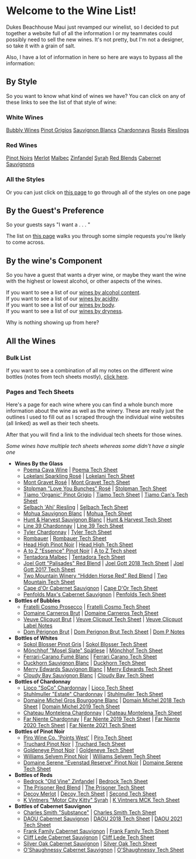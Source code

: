 # Welcome to the Wine List!

Dukes Beachhouse Maui just revamped our winelist, so I decided to put together a website full of all the information I or my teammates could possibly need to sell the new wines. It's not pretty, but I'm not a designer, so take it with a grain of salt.

Also, I have a lot of information in here so here are ways to bypass all the information:

## By Style
So you want to know what kind of wines we have? You can click on any of these links to see the list of that style of wine:
### White Wines
[Bubbly Wines](Bubbly.html)
[Pinot Grigios](Pinot_Grigio.html)
[Sauvignon Blancs](Sauvignon_Blancs.html)
[Chardonnays](Chardonnays.html)
[Rosés](Rosé.html)
[Rieslings](Riesling.html)
### Red Wines
[Pinot Noirs](Pinot_Noir.html)
[Merlot](Merlot.html)
[Malbec](Malbec.html)
[Zinfandel](Zinfandel.html)
[Syrah](Syrah.html)
[Red Blends](Red_Blends.html)
[Cabernet Sauvignons](Cabernet_Sauvignon.html)  

### All the Styles
Or you can just click on [this page](Dukes_Wines_By_Style.html) to go through all of the styles on one page

## By the Guest's Preference
So your guests says "I want a . . . " 

The list on [this page](Wines_By_Guest.html) walks you through some simple requests you're likely to come across.

## By the wine's Component
So you have a guest that wants a dryer wine, or maybe they want the wine with the highest or lowest alcohol, or other aspects of the wines.  

If you want to see a list of our [wines by alcohol content](Dukes_Wines_by_Alcohol.html).  
If you want to see a list of our [wines by acidity](Dukes_Wines_By_Acidity.html).  
If you want to see a list of our [wines by body](Dukes_Wines_By_Body.html).  
If you want to see a list of our [wines by dryness](Dukes_Wines_by_Dryness.html).  

Why is nothing showing up from here?
## All the Wines

### Bulk List
If you want to see a combination of all my notes on the different wine bottles (notes from tech sheets mostly), [click here](Dukes_Wine_List.md).

### Pages and Tech Sheets
Here's a page for each wine where you can find a whole bunch more information about the wine as well as the winery. These are really just the outlines I used to fill out as I scraped through the individual wine websites (all linked) as well as their tech sheets.

After that you will find a link to the individual tech sheets for those wines.  

*Some wines have multiple tech sheets whereas some didn't have a single one*
- **Wines By the Glass**
  - [Poema Cava Wine](pages/Poema.md) | [Poema Tech Sheet](assets/Poema_Brut.pdf)
  - [Lokelani Sparkling Rosé](pages/Lokelani.md) | [Lokelani Tech Sheet](assets/Lokelani_Rose.pdf)
  - [Mont Gravet Rosé](pages/Mont_Gravet.md) | [Mont Gravet Tech Sheet](assets/Mont_Gravet_Rose.pdf)
  - [Stolpman "Love You Bunches" Rosé](pages/Stolpman.md) | [Stolpman Tech Sheet](assets/2020_Stoilpman_Love_You_Bunches.pdf)
  - [Tiamo 'Organic' Pinot Grigio](pages/Tiamo.md) | [Tiamo Tech Sheet](assets/Tiamo_PG.pdf) | [Tiamo Can's Tech Sheet](assets/Tiamo_PG_Can.pdf)
  - [Selbach 'Ahi' Riesling](pages/Selbach.md) | [Selbach Tech Sheet](assets/Selbach_Riesling.pdf)
  - [Mohua Sauvignon Blanc](pages/Mohua.md) | [Mohua Tech Sheet](asseets/Mohua_SB.pdf)
  - [Hunt & Harvest Sauvignon Blanc](pages/Hunt_And_Harvest.md) | [Hunt & Harvest Tech Sheet](assets/Hunt_And_Harvest_SB.pdf)
  - [Line 39 Chardonnay](pages/Line_39_Chard.md) | [Line 39 Tech Sheet](assets/Line_39_Chard.pdf)
  - [Tyler Chardonnay](pages/Tyler.md) | [Tyler Tech Sheet](assets/Tyler_Chardonnay.pdf)
  - [Rombauer](pages/Rombauer.md) | [Rombauer Tech Sheet](assets/Rombauer_Carneros_Chard.pdf)
  - [Head High Pinot Noir](pages/Head_High.md) | [Head High Tech Sheet](assets/Head_High_PN.pdf)
  - [A to Z "Essence" Pinot Noir](pages/AtoZ.md) | [A to Z Tech sheet](assets/A_to_Z_Essence_PN.pdf)
  - [Tentadora Malbec](pages/Tentadora.md) | [Tentadora Tech Sheet](assets/Tentadora_Malbec.pdf)
  - [Joel Gott "Palisades" Red Blend](pages/Joel_Gott.md) | [Joel Gott 2018 Tech Sheet](assets/Joel_Gott_2018.pdf) | [Joel Gott 2017 Tech Sheet](assets/Joel_Gott_2018.pdf)
  - [Two Mountain Winery "Hidden Horse Red" Red Blend](pages/Two_Mountain.md) | [Two Mountain Tech Sheet](assets/Hidden_Horse_Red.pdf)
  - [Cape d'Or Cabernet Sauvignon](pages/Cape_DOr.md) | [Cape D'Or Tech Sheet](assets/Cape_Dor_Cab.pdf)
  - [Penfolds Max's Cabernet Sauvignon](pages/Penfolds.md) | [Penfolds Tech Sheet](assets/Penfolds_Maxs_Cab.pdf)
- **Bottles of Bubbles**
  - [Fratelli Cosmo Prosecco](pages/Fratelli_Cosmo.md) | [Fratelli Cosmo Tech Sheet](assets/Fratelli_Prosecco.pdf)
  - [Domaine Carneros Brut](pages/Domain_Carneros.md) | [Domaine Carneros Tech Sheet](assets/Domaine_Carneros_Brut.pdf)
  - [Veuve Clicquot Brut](pages/Veuve_Clicquot.md) | [Veuve Clicquot Tech Sheet](assets/Veuve_Clicquot.pdf) | [Veuve Clicquot Label Notes](assets/Veuve_Clicquot_Brut.pdf)
  - [Dom Pérignon Brut](pages/Dom_P.md) | [Dom Perignon Brut Tech Sheet](assets/Dom_Perignon.pdf) | [Dom P Notes](assets/Dom_P_Notes.pdf)
- **Bottles of Whites**
  - [Sokol Blosser Pinot Gris](pages/Sokol_Blosser.md) | [Sokol Blosser Tech Sheet](assets/Sokol_Blosser_PG.pdf)
  - [Mönchhof "Mosel Slate" Spätlese](pages/Moncchof.md) | [Mönchhof Tech Sheet](assets/Monchhof_Mosel_Riesling.pdf)
  - [Ferrari-Carano Fumé Blanc](pages/Ferrari_Carano.md) | [Ferrari Carano Tech Sheet](assets/Ferrai_Carano_FumeBlanc.pdf)
  - [Duckhorn Sauvignon Blanc](pages/Duckhorn.md) | [Duckhorn Tech Sheet](assets/Duckhorn_SB.pdf)
  - [Merry Edwards Sauvignon Blanc](pages/Merry_Edwards.md) | [Merry Edwards Tech Sheet](assets/Merry_Edwards_SB.pdf)
  - [Cloudy Bay Sauvignon Blanc](pages/Cloudy_Bay.md) | [Cloudy Bay Tech Sheet](assets/Cloudy_Bay_SB.pdf)
- **Bottles of Chardonnay**
  - [Lioco "SoCo" Chardonnay](pages/Lioco.md) | [Lioco Tech Sheet](assets/LIOCO.pdf)
  - [Stuhlmuller "Estate" Chardonnay](pages/Stuhlmuller.md) | [Stuhlmuller Tech Sheet](assets/Stuhlmuller_Estate_Chard.pdf)
  - [Domaine Michel Gros Bourgogne Blanc](pages/Domaine_Michel.md) | [Domain Michel 2018 Tech Sheet](assets/Domaine_Michel_2018.pdf) | [Domain Michel 2019 Tech Sheet](assets/Domaine_Michel_2019.pdf)
  - [Chateau Montelena Chardonnay](pages/Chateau_Montelena.md) | [Chateau Montelena Tech Sheet](assets/Chateau_Montelena_Chard.pdf)
  - [Far Niente Chardonnay](pages/Far_Niente.md) | [Far Niente 2019 Tech Sheet](assets/Far_Niente_2019.pdf) | [Far Niente 2020 Tech Sheet](assets/Far_Niente_2020.pdf) | [Far Niente 2021 Tech Sheet](assets/Far_Niente_2021.pdf)
- **Bottles of Pinot Noir**
  - [Piro Wine Co. 'Points West'](pages/Piro_Points_West.md) | [Piro Tech Sheet](assets/Points_West.pdf)
  - [Truchard Pinot Noir](pages/Truchard.md) | [Truchard Tech Sheet](assets/Truchard.pdf)
  - [Goldeneye Pinot Noir](pages/Goldeneye.md) | [Goldeneye Tech Sheet](assets/Goldeneye.pdf)
  - [Williams Selyem Pinot Noir](pages/Williams_Selyem.md) | [Williams Selyem Tech Sheet](assets/Williams_Selyem.pdf)
  - [Domaine Serene "Evenstad Reserve" Pinot Noir](pages/Domaine_Serene_Evenstad.md) | [Domaine Serene Tech Sheet](assets/Domaine_Serene.pdf)
- **Bottles of Reds**
  - [Bedrock "Old Vine" Zinfandel](pages/Bedrock.md) | [Bedrock Tech Sheet](assets/Bedrock.pdf)
  - [The Prisoner Red Blend](pages/The_Prisoner.md) | [The Prisoner Tech Sheet](assets/The_Prisoner.pdf)
  - [Decoy Merlot](pages/Decoy.md) | [Decoy Tech Sheet](assets/Decoy.pdf) | [Second Tech Sheet](assets/Decoy_2019.pdf)
  - [K Vintners "Motor City Kitty" Syrah](pages/K_Vintners.md) | [K Vintners MCK Tech Sheet](assets/K_Vintners.pdf)
- **Bottles of Cabernet Sauvignon**
  - [Charles Smith "Substance"](pages/Charles_Smith_Substance.md) | [Charles Smith Tech Sheet](assets/Charles_Smith.pdf)
  - [DAOU Cabernet Sauvignon](pages/DAOU.md) | [DAOU 2018 Tech Sheet](assets/DAOU_2018.pdf) | [DAOU 2021 Tech Sheet](assets/DAOU_2021.pdf)
  - [Frank Family Cabernet Sauvignon](pages/Frank_Family.md) | [Frank Family Tech Sheet](assets/Frank_Family.pdf)
  - [Cliff Lede Cabernet Sauvignon](pages/Cliff_Lede.md) | [Cliff Lede Tech Sheet](assets/Cliff_Lede.pdf)
  - [Silver Oak Cabernet Sauvignon](pages/Silver_Oak.md) | [Silver Oak Tech Sheet](assets/Silver_Oak.pdf)
  - [O'Shaughnessy Cabernet Sauvignon](pages/O_Shaughnessy.md) | [O'Shaughnessy Tech Sheet](assets/O'Shaughnessy.pdf)

